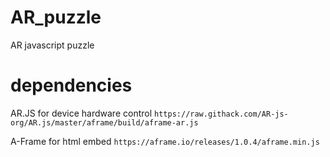 # AR_puzzle
AR javascript puzzle


# dependencies
AR.JS for device hardware control
`https://raw.githack.com/AR-js-org/AR.js/master/aframe/build/aframe-ar.js`

A-Frame for html embed
`https://aframe.io/releases/1.0.4/aframe.min.js`